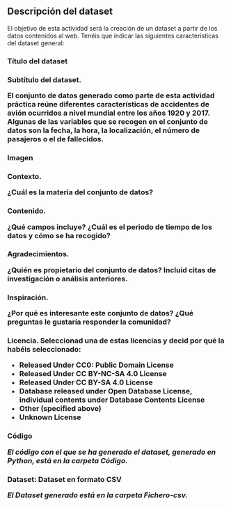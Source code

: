 ## Descripción del dataset

El objetivo de esta actividad será la creación de un dataset a partir de los datos contenidos al web. Tenéis que indicar las siguientes características del dataset general: 


<h3>Título del dataset</h3> 
  
<h3>Subtítulo del dataset.
  
  
El conjunto de datos generado como parte de esta actividad práctica reúne diferentes características de accidentes de avión ocurridos a nivel mundial entre los años 1920 y 2017. Algunas de las variables que se recogen en el conjunto de datos son la fecha, la hora, la localización, el número de pasajeros o el de fallecidos.

<h3>Imagen 

<h3>Contexto.

¿Cuál es la materia del conjunto de datos?

<h3>Contenido. 

¿Qué campos incluye? ¿Cuál es el periodo de tiempo de los datos y cómo se ha recogido? 
 
 
<h3>Agradecimientos. 

¿Quién es propietario del conjunto de datos? Incluid citas de investigación o análisis anteriores. 
 
<h3>Inspiración. 

¿Por qué es interesante este conjunto de datos? ¿Qué preguntas le gustaría responder la comunidad?

<h3>Licencia. 
Seleccionad una de estas licencias y decid por qué la habéis seleccionado: 
  <ul>
    <li>Released Under CC0: Public Domain License</li>
    <li>Released Under CC BY-NC-SA 4.0 License</li>
    <li>Released Under CC BY-SA 4.0 License</li> 
    <li>Database released under Open Database License, individual contents under Database Contents License</li> 
    <li>Other (specified above) </li> 
    <li>Unknown License</li> 
  </ul>
 
<h3>Código

<i>El código con el que se ha generado el dataset, generado en Python, está en la carpeta <b>Código</b>.</i>
 <br>
 
<h3>Dataset: Dataset en formato CSV 
 
 <i>El Dataset generado está en la carpeta <b>Fichero-csv</b>.</i>

